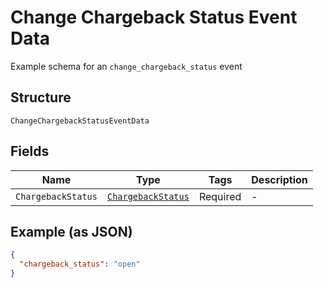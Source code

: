 
# Change Chargeback Status Event Data

Example schema for an `change_chargeback_status` event

## Structure

`ChangeChargebackStatusEventData`

## Fields

| Name | Type | Tags | Description |
|  --- | --- | --- | --- |
| `ChargebackStatus` | [`ChargebackStatus`](../../doc/models/chargeback-status.md) | Required | - |

## Example (as JSON)

```json
{
  "chargeback_status": "open"
}
```

